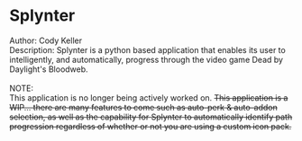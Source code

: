 # Splynter
Author: Cody Keller<br>
Description: Splynter is a python based application that enables its user to intelligently, and automatically, progress through the video game Dead by Daylight's Bloodweb.<br><br>
NOTE:<br>
This application is no longer being actively worked on.
~~This application is a WIP... there are many features to come such as auto-perk & auto-addon selection, as well as the capability for Splynter to automatically identify path progression regardless of whether or not you are using a custom icon pack.~~
